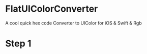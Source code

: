 FlatUIColorConverter
====================

 A cool quick hex code Converter to UIColor for iOS &amp; Swift &amp; Rgb

Step 1
======
